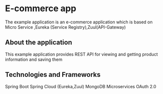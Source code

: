 # E-commerce app 
The example application is an e-commerce application which is based on Micro Service ,Eureka (Service Registry),Zuul(API-Gateway)



## About the  application
This example application provides REST API for viewing and getting product information and saving them  

## Technologies and Frameworks
Spring Boot
Spring Cloud (Eureka,Zuul)
MongoDB
Microservices
OAuth 2.0

